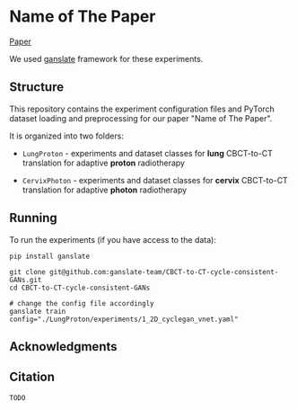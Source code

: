 # Name of The Paper

[Paper](UPDATE)

We used [ganslate](https://github.com/ganslate-team/ganslate) framework for these experiments.

## Structure

This repository contains the experiment configuration files and PyTorch dataset loading and preprocessing for our paper "Name of The Paper".

It is organized into two folders:

- `LungProton` - experiments and dataset classes for **lung** CBCT-to-CT translation for adaptive **proton** radiotherapy

- `CervixPhoton` - experiments and dataset classes for **cervix** CBCT-to-CT translation for adaptive **photon** radiotherapy

## Running

To run the experiments (if you have access to the data):
```
pip install ganslate

git clone git@github.com:ganslate-team/CBCT-to-CT-cycle-consistent-GANs.git
cd CBCT-to-CT-cycle-consistent-GANs

# change the config file accordingly
ganslate train config="./LungProton/experiments/1_2D_cyclegan_vnet.yaml" 
```

## Acknowledgments

## Citation
```text
TODO
```
